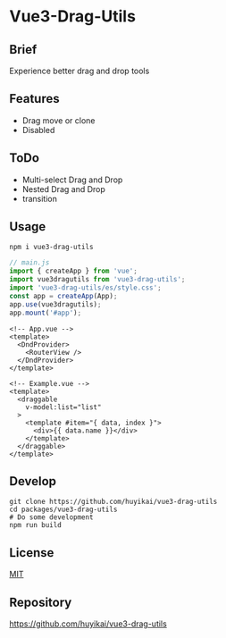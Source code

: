 # Vue3-Drag-Utils

## Brief

Experience better drag and drop tools

## Features

- Drag move or clone
- Disabled

## ToDo

- Multi-select Drag and Drop
- Nested Drag and Drop
- transition

## Usage

```shell
npm i vue3-drag-utils
```

```javascript
// main.js
import { createApp } from 'vue';
import vue3dragutils from 'vue3-drag-utils';
import 'vue3-drag-utils/es/style.css';
const app = createApp(App);
app.use(vue3dragutils);
app.mount('#app');
```

```vue
<!-- App.vue -->
<template>
  <DndProvider>
    <RouterView />
  </DndProvider>
</template>
```

```vue
<!-- Example.vue -->
<template>
  <draggable
    v-model:list="list"
  >
    <template #item="{ data, index }">
      <div>{{ data.name }}</div>
    </template>
  </draggable>
</template>
```



## Develop

```shell
git clone https://github.com/huyikai/vue3-drag-utils
cd packages/vue3-drag-utils
# Do some development
npm run build
```

## License

[MIT](./license)

## Repository
https://github.com/huyikai/vue3-drag-utils